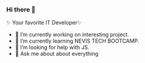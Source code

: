 ### Hi there 👋 
 ✨ Your favorite IT Developer✨ 

- 🔭 I’m currently working on interesting project.
- 🌱 I’m currently learning NEVIS TECH BOOTCAMP.
- 🤔 I’m looking for help with JS.
- 💬 Ask me about about everything

